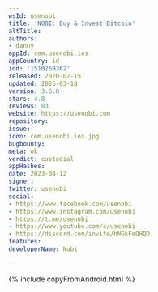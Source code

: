 ```yaml
---
wsId: usenobi
title: 'NOBI: Buy & Invest Bitcoin'
altTitle: 
authors:
- danny
appId: com.usenobi.ios
appCountry: id
idd: '1510269362'
released: 2020-07-15
updated: 2025-03-18
version: 3.6.8
stars: 4.8
reviews: 83
website: https://usenobi.com
repository: 
issue: 
icon: com.usenobi.ios.jpg
bugbounty: 
meta: ok
verdict: custodial
appHashes: 
date: 2023-04-12
signer: 
twitter: usenobi
social:
- https://www.facebook.com/usenobi
- https://www.instagram.com/usenobi
- https://t.me/usenobi
- https://www.youtube.com/c/usenobi
- https://discord.com/invite/hNGkFeQHQD
features: 
developerName: Nobi

---
```


{% include copyFromAndroid.html %}

